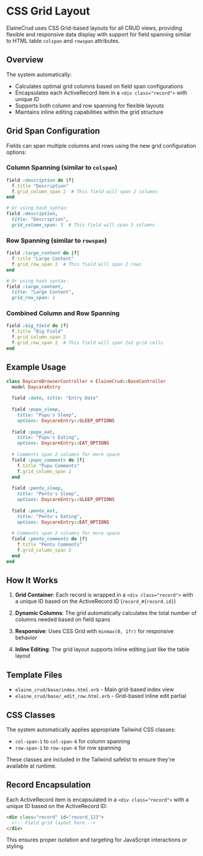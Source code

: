 # CSS Grid Layout

ElaineCrud uses CSS Grid-based layouts for all CRUD views, providing flexible and responsive data display with support for field spanning similar to HTML table `colspan` and `rowspan` attributes.

## Overview

The system automatically:
- Calculates optimal grid columns based on field span configurations
- Encapsulates each ActiveRecord item in a `<div class="record">` with unique ID
- Supports both column and row spanning for flexible layouts
- Maintains inline editing capabilities within the grid structure

## Grid Span Configuration

Fields can span multiple columns and rows using the new grid configuration options:

### Column Spanning (similar to `colspan`)

```ruby
field :description do |f|
  f.title "Description"
  f.grid_column_span 2  # This field will span 2 columns
end

# Or using hash syntax:
field :description, 
  title: "Description",
  grid_column_span: 3  # This field will span 3 columns
```

### Row Spanning (similar to `rowspan`)

```ruby
field :large_content do |f|
  f.title "Large Content"
  f.grid_row_span 2  # This field will span 2 rows
end

# Or using hash syntax:
field :large_content,
  title: "Large Content", 
  grid_row_span: 2
```

### Combined Column and Row Spanning

```ruby
field :big_field do |f|
  f.title "Big Field"
  f.grid_column_span 2
  f.grid_row_span 2  # This field will span 2x2 grid cells
end
```

## Example Usage

```ruby
class DaycareBrowserController < ElaineCrud::BaseController
  model DaycareEntry
  
  field :date, title: "Entry Date"
  
  field :pupu_sleep, 
    title: "Pupu's Sleep",
    options: DaycareEntry::SLEEP_OPTIONS
  
  field :pupu_eat,
    title: "Pupu's Eating", 
    options: DaycareEntry::EAT_OPTIONS
  
  # Comments span 2 columns for more space
  field :pupu_comments do |f|
    f.title "Pupu Comments"
    f.grid_column_span 2
  end
  
  field :pentu_sleep,
    title: "Pentu's Sleep",
    options: DaycareEntry::SLEEP_OPTIONS
    
  field :pentu_eat,
    title: "Pentu's Eating",
    options: DaycareEntry::EAT_OPTIONS
  
  # Comments span 2 columns for more space  
  field :pentu_comments do |f|
    f.title "Pentu Comments"
    f.grid_column_span 2
  end
end
```

## How It Works

1. **Grid Container**: Each record is wrapped in a `<div class="record">` with a unique ID based on the ActiveRecord ID (`record_#{record.id}`)

2. **Dynamic Columns**: The grid automatically calculates the total number of columns needed based on field spans

3. **Responsive**: Uses CSS Grid with `minmax(0, 1fr)` for responsive behavior

4. **Inline Editing**: The grid layout supports inline editing just like the table layout

## Template Files

- `elaine_crud/base/index.html.erb` - Main grid-based index view
- `elaine_crud/base/_edit_row.html.erb` - Grid-based inline edit partial

## CSS Classes

The system automatically applies appropriate Tailwind CSS classes:
- `col-span-1` to `col-span-6` for column spanning
- `row-span-1` to `row-span-6` for row spanning

These classes are included in the Tailwind safelist to ensure they're available at runtime.

## Record Encapsulation

Each ActiveRecord item is encapsulated in a `<div class="record">` with a unique ID based on the ActiveRecord ID:

```html
<div class="record" id="record_123">
  <!-- Field grid layout here -->
</div>
```

This ensures proper isolation and targeting for JavaScript interactions or styling.